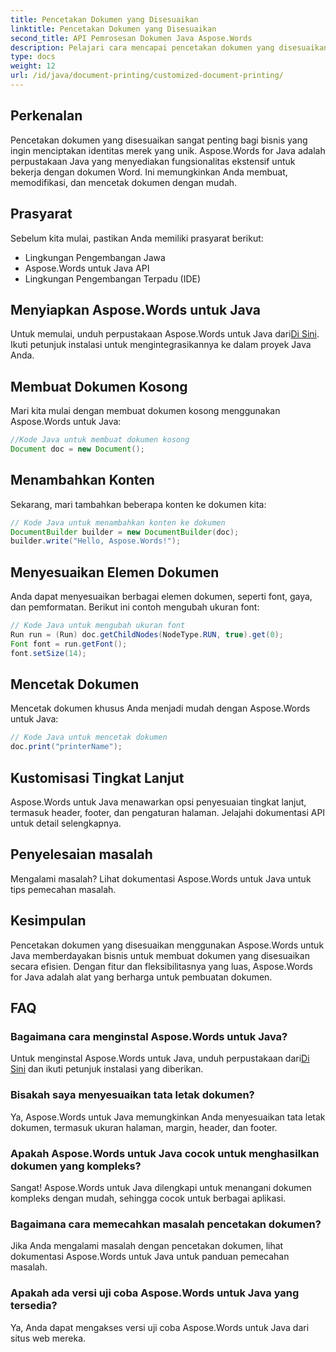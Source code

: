 ```yaml
---
title: Pencetakan Dokumen yang Disesuaikan
linktitle: Pencetakan Dokumen yang Disesuaikan
second_title: API Pemrosesan Dokumen Java Aspose.Words
description: Pelajari cara mencapai pencetakan dokumen yang disesuaikan dengan mudah dengan Aspose.Words untuk Java. Panduan langkah demi langkah ini mencakup semuanya mulai dari penyiapan hingga penyesuaian tingkat lanjut.
type: docs
weight: 12
url: /id/java/document-printing/customized-document-printing/
---
```


## Perkenalan

Pencetakan dokumen yang disesuaikan sangat penting bagi bisnis yang ingin menciptakan identitas merek yang unik. Aspose.Words for Java adalah perpustakaan Java yang menyediakan fungsionalitas ekstensif untuk bekerja dengan dokumen Word. Ini memungkinkan Anda membuat, memodifikasi, dan mencetak dokumen dengan mudah.

## Prasyarat

Sebelum kita mulai, pastikan Anda memiliki prasyarat berikut:

- Lingkungan Pengembangan Jawa
- Aspose.Words untuk Java API
- Lingkungan Pengembangan Terpadu (IDE)

## Menyiapkan Aspose.Words untuk Java

 Untuk memulai, unduh perpustakaan Aspose.Words untuk Java dari[Di Sini](https://releases.aspose.com/words/java/). Ikuti petunjuk instalasi untuk mengintegrasikannya ke dalam proyek Java Anda.

## Membuat Dokumen Kosong

Mari kita mulai dengan membuat dokumen kosong menggunakan Aspose.Words untuk Java:

```java
//Kode Java untuk membuat dokumen kosong
Document doc = new Document();
```

## Menambahkan Konten

Sekarang, mari tambahkan beberapa konten ke dokumen kita:

```java
// Kode Java untuk menambahkan konten ke dokumen
DocumentBuilder builder = new DocumentBuilder(doc);
builder.write("Hello, Aspose.Words!");
```

## Menyesuaikan Elemen Dokumen

Anda dapat menyesuaikan berbagai elemen dokumen, seperti font, gaya, dan pemformatan. Berikut ini contoh mengubah ukuran font:

```java
// Kode Java untuk mengubah ukuran font
Run run = (Run) doc.getChildNodes(NodeType.RUN, true).get(0);
Font font = run.getFont();
font.setSize(14);
```

## Mencetak Dokumen

Mencetak dokumen khusus Anda menjadi mudah dengan Aspose.Words untuk Java:

```java
// Kode Java untuk mencetak dokumen
doc.print("printerName");
```

## Kustomisasi Tingkat Lanjut

Aspose.Words untuk Java menawarkan opsi penyesuaian tingkat lanjut, termasuk header, footer, dan pengaturan halaman. Jelajahi dokumentasi API untuk detail selengkapnya.

## Penyelesaian masalah

Mengalami masalah? Lihat dokumentasi Aspose.Words untuk Java untuk tips pemecahan masalah.

## Kesimpulan

Pencetakan dokumen yang disesuaikan menggunakan Aspose.Words untuk Java memberdayakan bisnis untuk membuat dokumen yang disesuaikan secara efisien. Dengan fitur dan fleksibilitasnya yang luas, Aspose.Words for Java adalah alat yang berharga untuk pembuatan dokumen.

## FAQ

### Bagaimana cara menginstal Aspose.Words untuk Java?

 Untuk menginstal Aspose.Words untuk Java, unduh perpustakaan dari[Di Sini](https://releases.aspose.com/words/java/) dan ikuti petunjuk instalasi yang diberikan.

### Bisakah saya menyesuaikan tata letak dokumen?

Ya, Aspose.Words untuk Java memungkinkan Anda menyesuaikan tata letak dokumen, termasuk ukuran halaman, margin, header, dan footer.

### Apakah Aspose.Words untuk Java cocok untuk menghasilkan dokumen yang kompleks?

Sangat! Aspose.Words untuk Java dilengkapi untuk menangani dokumen kompleks dengan mudah, sehingga cocok untuk berbagai aplikasi.

### Bagaimana cara memecahkan masalah pencetakan dokumen?

Jika Anda mengalami masalah dengan pencetakan dokumen, lihat dokumentasi Aspose.Words untuk Java untuk panduan pemecahan masalah.

### Apakah ada versi uji coba Aspose.Words untuk Java yang tersedia?

Ya, Anda dapat mengakses versi uji coba Aspose.Words untuk Java dari situs web mereka.